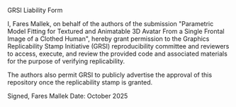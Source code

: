 GRSI Liability Form

I, Fares Mallek, on behalf of the authors of the submission
"Parametric Model Fitting for Textured and Animatable 3D Avatar From a Single Frontal Image of a Clothed Human",
hereby grant permission to the Graphics Replicability Stamp Initiative (GRSI) reproducibility committee and reviewers
to access, execute, and review the provided code and associated materials for the purpose of verifying replicability.

The authors also permit GRSI to publicly advertise the approval of this repository
once the replicability stamp is granted.

Signed,
Fares Mallek
Date: October 2025
